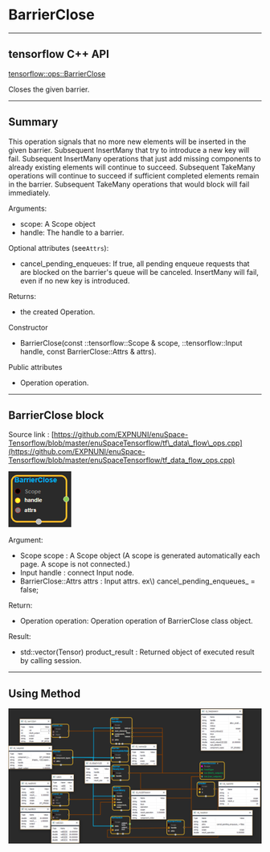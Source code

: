 # BarrierClose

---

## tensorflow C++ API

[tensorflow::ops::BarrierClose](https://www.tensorflow.org/api_docs/cc/class/tensorflow/ops/barrier-close)

Closes the given barrier.

---

## Summary

This operation signals that no more new elements will be inserted in the given barrier. Subsequent InsertMany that try to introduce a new key will fail. Subsequent InsertMany operations that just add missing components to already existing elements will continue to succeed. Subsequent TakeMany operations will continue to succeed if sufficient completed elements remain in the barrier. Subsequent TakeMany operations that would block will fail immediately.

Arguments:

* scope: A Scope object
* handle: The handle to a barrier.

Optional attributes \(see`Attrs`\):

* cancel\_pending\_enqueues: If true, all pending enqueue requests that are blocked on the barrier's queue will be canceled. InsertMany will fail, even if no new key is introduced.

Returns:

* the created Operation.

Constructor

* BarrierClose\(const ::tensorflow::Scope & scope, ::tensorflow::Input handle, const BarrierClose::Attrs & attrs\).

Public attributes

* Operation operation.

---

## BarrierClose block

Source link : [https://github.com/EXPNUNI/enuSpace-Tensorflow/blob/master/enuSpaceTensorflow/tf\_data\_flow\_ops.cpp](https://github.com/EXPNUNI/enuSpace-Tensorflow/blob/master/enuSpaceTensorflow/tf_data_flow_ops.cpp)

![](/assets/dataflow_BarrierClose_Symbol.png)

Argument:

* Scope scope : A Scope object \(A scope is generated automatically each page. A scope is not connected.\)
* Input handle : connect Input node.
* BarrierClose::Attrs attrs : Input attrs. ex\\) cancel\_pending\_enqueues\_ = false;

Return:

* Operation operation: Operation operation of BarrierClose class object.

Result:

* std::vector\(Tensor\) product\_result : Returned object of executed result by calling session.

---

## Using Method

![](/assets/dataflow_BarrierClose_Method.png)

